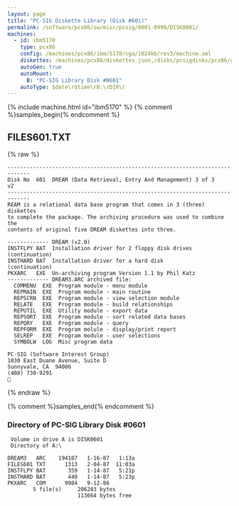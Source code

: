```yaml
---
layout: page
title: "PC-SIG Diskette Library (Disk #601)"
permalink: /software/pcx86/sw/misc/pcsig/0001-0999/DISK0601/
machines:
  - id: ibm5170
    type: pcx86
    config: /machines/pcx86/ibm/5170/cga/1024kb/rev3/machine.xml
    diskettes: /machines/pcx86/diskettes.json,/disks/pcsigdisks/pcx86/diskettes.json
    autoGen: true
    autoMount:
      B: "PC-SIG Library Disk #0601"
    autoType: $date\r$time\rB:\rDIR\r
---
```


{% include machine.html id="ibm5170" %}
{% comment %}samples_begin{% endcomment %}

## FILES601.TXT

{% raw %}
```
-----------------------------------------------------------------------------
Disk No  601  DREAM (Data Retrieval, Entry And Management) 3 of 3    v2
-----------------------------------------------------------------------------
REAM is a relational data base program that comes in 3 (three) diskettes
to complete the package. The archiving procedure was used to combine the
contents of original five DREAM diskettes into three.
 
------------- DREAM (v2.0)
INSTFLPY BAT  Installation driver for 2 floppy disk drives (continuation)
INSTHARD BAT  Installation driver for a hard disk          (continuation)
PKXARC   EXE  Un-archiving program Version 1.1 by Phil Katz
------------- DREAM3.ARC archived file:
  COMMENU  EXE  Program module - menu module
  REPMAIN  EXE  Program module - main routine
  REPSCRN  EXE  Program module - view selection module
  RELATE   EXE  Program module - build relationships
  REPUTIL  EXE  Utility module - export data
  REPSORT  EXE  Program module - sort related data bases
  REPQRY   EXE  Program module - query
  REPFORM  EXE  Program molule - display/print report
  SELREP   EXE  Program module - user selections
  SYMBOLW  LOG  Misc program data
 
PC-SIG (Software Interest Group)
1030 East Duane Avenue, Suite D
Sunnyvale, CA  94086
(408) 730-9291

```
{% endraw %}

{% comment %}samples_end{% endcomment %}

### Directory of PC-SIG Library Disk #0601

     Volume in drive A is DISK0601
     Directory of A:\

    DREAM3   ARC    194187   1-16-87   1:13a
    FILES601 TXT      1313   2-04-87  11:03a
    INSTFLPY BAT       359   1-14-87   5:21p
    INSTHARD BAT       440   1-14-87   5:23p
    PKXARC   COM      9984   9-12-86
            5 file(s)     206283 bytes
                          113664 bytes free
